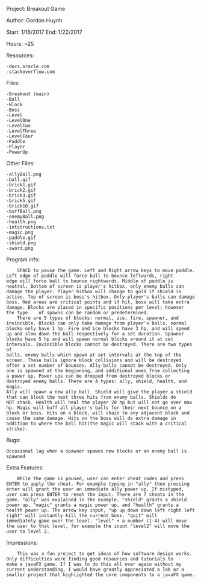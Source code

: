 Project:    Breakout Game

Author:     Gordon Huynh

Start: 1/16/2017 End: 1/22/2017

Hours: ~25

Resources:

	-docs.oracle.com
	-stackoverflow.com

Files:

	-Breakout (main)
	-Ball
	-Block
	-Boss
	-Level
	-LevelOne
	-LevelTwo
	-LevelThree
	-LevelFour
	-Paddle
	-Player
	-PowerUp

Other Files:

	-allyBall.png
	-ball.gif
	-brick1.gif
	-brick2.gif
	-brick3.gif
	-brick5.gif
	-brick10.gif
	-buffBall.png
	-enemyBall.png
	-health.png
	-intstructions.txt
	-magic.png
	-paddle.gif
	-shield.png
	-sword.png

Program info:

		SPACE to pause the game. Left and Right arrow keys to move paddle. Left edge of paddle will force ball to bounce leftwards, right 
	edge will force ball to bounce rightwards. Middle of paddle is neutral. Bottom of screen is player's hitbox, only enemy balls can 
	damage the player. Player hitbox will change to gold if shield is active. Top of screen is boss's hitbox. Only player's balls can damage 
	boss. Red areas are critical points and if hit, boss will take extra damage. Blocks are placed in specific positions per level; however 
	the type 	of spawns can be random or predetermined.
		There are 5 types of blocks: normal, ice, fire, spawner, and invincible. Blocks can only take damage from player's balls. normal 
	blocks only have 1 hp. Fire and ice blocks have 3 hp, and will speed up and slow down the ball respectively for a set duration. Spawner 
	blocks have 5 hp and will spawn normal blocks around it at set intervals. Invincible blocks cannot be destroyed. There are two types of 
	balls, enemy balls which spawn at set intervals at the top of the screen. These balls ignore block collisions and will be destroyed 
	after a set number of bounces. Ally balls cannot be destroyed. Only one is spawned at the beginning, and additional ones from collecting 
	a power up. Power ups can be dropped from destroyed blocks or destroyed enemy balls. There are 4 types: ally, shield, health, and magic. 
	Ally will spawn a new ally ball. Shield will give the player a shield that can block the next three hits from enemy balls. Shields do 
	NOT stack. Health will heal the player 20 hp but will not go over max hp. Magic will buff all player's balls for their next bounce on a 
	block or boss. Hits on a block, will chain to any adjacent block and cause the same damage. Hits on the boss will do extra damage in 
	addition to where the ball hit(the magic will stack with a critical strike).

Bugs:

	Occasional lag when a spawner spawns new blocks or an enemy ball is spawned
	
Extra Features:

		While the game is paused, user can enter cheat codes and press ENTER to apply the cheat. For example typing in "ally" then pressing 
	enter will grant the user an immediate ally power up. If mistyped, user can press ENTER to reset the input. There are 7 cheats in the 
	game. "ally" was explained in the example. "shield" grants a shield power up, "magic" grants a magic power up, and "health" grants a 
	health power up. The arrow key input, "up up down down left right left right" will instantly kill the current boss. "quit" will 
	immediately game over the level. "level" + a number (1-4) will move the user to that level, for example the input "level2" will move the 
	user to level 2.
	
Impressions:

		This was a fun project to get ideas of how software design works. Only difficulties were finding good resources and tutorials to 
	make a javaFX game. If I was to do this all over again without my current understanding, I would have greatly appreciated a lab or a 
	smaller project that highlighted the core components to a javaFX game.